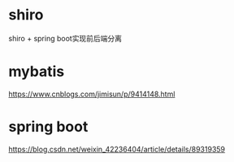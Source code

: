 # shiro
shiro + spring boot实现前后端分离

# mybatis
  https://www.cnblogs.com/jimisun/p/9414148.html
  
# spring boot
https://blog.csdn.net/weixin_42236404/article/details/89319359
